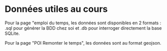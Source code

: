# Données utiles au cours

Pour la page "emploi du temps, les données sont disponibles en 2 formats : .sql pour générer la BDD chez soi et .db pour interroger directement la base SQLite.

Pour la page "POI Remonter le temps", les données sont au format geojson.
